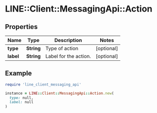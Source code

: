 # LINE::Client::MessagingApi::Action

## Properties

| Name | Type | Description | Notes |
| ---- | ---- | ----------- | ----- |
| **type** | **String** | Type of action | [optional] |
| **label** | **String** | Label for the action. | [optional] |

## Example

```ruby
require 'line_client_messaging_api'

instance = LINE::Client::MessagingApi::Action.new(
  type: null,
  label: null
)
```

